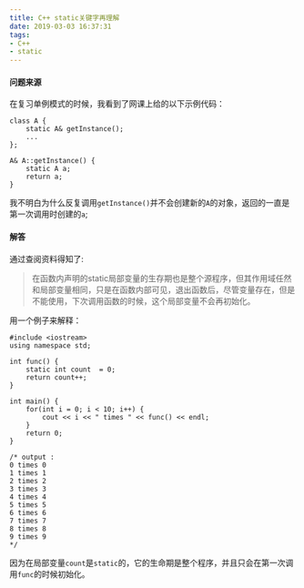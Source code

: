 ```yaml
---
title: C++ static关键字再理解
date: 2019-03-03 16:37:31
tags: 
- C++
- static 
---
```

#### 问题来源

在复习单例模式的时候，我看到了网课上给的以下示例代码：
```
class A {
    static A& getInstance();
    ...
};

A& A::getInstance() {
    static A a;
    return a;
}
```

我不明白为什么反复调用`getInstance()`并不会创建新的`A`的对象，返回的一直是第一次调用时创建的`a`;

#### 解答

通过查阅资料得知了:
> 在函数内声明的static局部变量的生存期也是整个源程序，但其作用域任然和局部变量相同，只是在函数内部可见，退出函数后，尽管变量存在，但是不能使用，下次调用函数的时候，这个局部变量不会再初始化。

用一个例子来解释：
```
#include <iostream>
using namespace std;

int func() {
	static int count  = 0;
	return count++;
}

int main() {
	for(int i = 0; i < 10; i++) {
		cout << i << " times " << func() << endl;
	}
	return 0;
}

/* output :
0 times 0
1 times 1
2 times 2
3 times 3
4 times 4
5 times 5
6 times 6
7 times 7
8 times 8
9 times 9
*/
```

因为在局部变量`count`是`static`的，它的生命期是整个程序，并且只会在第一次调用`func`的时候初始化。